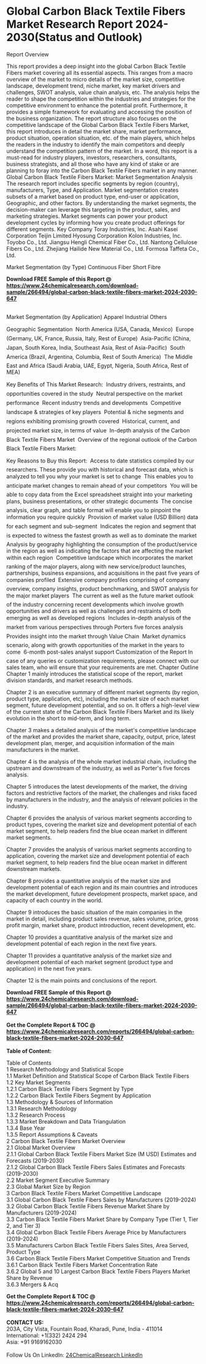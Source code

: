 <h1>Global Carbon Black Textile Fibers Market Research Report 2024-2030(Status and Outlook)</h1><p>Report Overview</p><p>
This report provides a deep insight into the global Carbon Black Textile Fibers market covering all its essential aspects. This ranges from a macro overview of the market to micro details of the market size, competitive landscape, development trend, niche market, key market drivers and challenges, SWOT analysis, value chain analysis, etc.
The analysis helps the reader to shape the competition within the industries and strategies for the competitive environment to enhance the potential profit. Furthermore, it provides a simple framework for evaluating and accessing the position of the business organization. The report structure also focuses on the competitive landscape of the Global Carbon Black Textile Fibers Market, this report introduces in detail the market share, market performance, product situation, operation situation, etc. of the main players, which helps the readers in the industry to identify the main competitors and deeply understand the competition pattern of the market.
In a word, this report is a must-read for industry players, investors, researchers, consultants, business strategists, and all those who have any kind of stake or are planning to foray into the Carbon Black Textile Fibers market in any manner.
Global Carbon Black Textile Fibers Market: Market Segmentation Analysis
The research report includes specific segments by region (country), manufacturers, Type, and Application. Market segmentation creates subsets of a market based on product type, end-user or application, Geographic, and other factors. By understanding the market segments, the decision-maker can leverage this targeting in the product, sales, and marketing strategies. Market segments can power your product development cycles by informing how you create product offerings for different segments.
Key Company
Toray Industries, Inc.
Asahi Kasei Corporation
Teijin Limited
Hyosung Corporation
Kolon Industries, Inc.
Toyobo Co., Ltd.
Jiangsu Hengli Chemical Fiber Co., Ltd.
Nantong Cellulose Fibers Co., Ltd.
Zhejiang Hailide New Material Co., Ltd.
Formosa Taffeta Co., Ltd.</p><p>
Market Segmentation (by Type)
Continuous Fiber
Short Fibre</p><div><b>Download FREE Sample of this Report @ 
            <a href="https://www.24chemicalresearch.com/download-sample/266494/global-carbon-black-textile-fibers-market-2024-2030-647">
            https://www.24chemicalresearch.com/download-sample/266494/global-carbon-black-textile-fibers-market-2024-2030-647</a></b></div><br><p>
Market Segmentation (by Application)
Apparel
Industrial
Others</p><p>
Geographic Segmentation
 North America (USA, Canada, Mexico)
 Europe (Germany, UK, France, Russia, Italy, Rest of Europe)
 Asia-Pacific (China, Japan, South Korea, India, Southeast Asia, Rest of Asia-Pacific)
 South America (Brazil, Argentina, Columbia, Rest of South America)
 The Middle East and Africa (Saudi Arabia, UAE, Egypt, Nigeria, South Africa, Rest of MEA)</p><p>
Key Benefits of This Market Research:
 Industry drivers, restraints, and opportunities covered in the study
 Neutral perspective on the market performance
 Recent industry trends and developments
 Competitive landscape &amp; strategies of key players
 Potential &amp; niche segments and regions exhibiting promising growth covered
 Historical, current, and projected market size, in terms of value
 In-depth analysis of the Carbon Black Textile Fibers Market
 Overview of the regional outlook of the Carbon Black Textile Fibers Market:</p><p>
Key Reasons to Buy this Report:
 Access to date statistics compiled by our researchers. These provide you with historical and forecast data, which is analyzed to tell you why your market is set to change
 This enables you to anticipate market changes to remain ahead of your competitors
 You will be able to copy data from the Excel spreadsheet straight into your marketing plans, business presentations, or other strategic documents
 The concise analysis, clear graph, and table format will enable you to pinpoint the information you require quickly
 Provision of market value (USD Billion) data for each segment and sub-segment
 Indicates the region and segment that is expected to witness the fastest growth as well as to dominate the market
 Analysis by geography highlighting the consumption of the product/service in the region as well as indicating the factors that are affecting the market within each region
 Competitive landscape which incorporates the market ranking of the major players, along with new service/product launches, partnerships, business expansions, and acquisitions in the past five years of companies profiled
 Extensive company profiles comprising of company overview, company insights, product benchmarking, and SWOT analysis for the major market players
 The current as well as the future market outlook of the industry concerning recent developments which involve growth opportunities and drivers as well as challenges and restraints of both emerging as well as developed regions
 Includes in-depth analysis of the market from various perspectives through Porters five forces analysis
 Provides insight into the market through Value Chain
 Market dynamics scenario, along with growth opportunities of the market in the years to come
 6-month post-sales analyst support
Customization of the Report
In case of any queries or customization requirements, please connect with our sales team, who will ensure that your requirements are met.
Chapter Outline
Chapter 1 mainly introduces the statistical scope of the report, market division standards, and market research methods.</p><p>
Chapter 2 is an executive summary of different market segments (by region, product type, application, etc), including the market size of each market segment, future development potential, and so on. It offers a high-level view of the current state of the Carbon Black Textile Fibers Market and its likely evolution in the short to mid-term, and long term.</p><p>
Chapter 3 makes a detailed analysis of the market's competitive landscape of the market and provides the market share, capacity, output, price, latest development plan, merger, and acquisition information of the main manufacturers in the market.</p><p>
Chapter 4 is the analysis of the whole market industrial chain, including the upstream and downstream of the industry, as well as Porter's five forces analysis.</p><p>
Chapter 5 introduces the latest developments of the market, the driving factors and restrictive factors of the market, the challenges and risks faced by manufacturers in the industry, and the analysis of relevant policies in the industry.</p><p>
Chapter 6 provides the analysis of various market segments according to product types, covering the market size and development potential of each market segment, to help readers find the blue ocean market in different market segments.</p><p>
Chapter 7 provides the analysis of various market segments according to application, covering the market size and development potential of each market segment, to help readers find the blue ocean market in different downstream markets.</p><p>
Chapter 8 provides a quantitative analysis of the market size and development potential of each region and its main countries and introduces the market development, future development prospects, market space, and capacity of each country in the world.</p><p>
Chapter 9 introduces the basic situation of the main companies in the market in detail, including product sales revenue, sales volume, price, gross profit margin, market share, product introduction, recent development, etc.</p><p>
Chapter 10 provides a quantitative analysis of the market size and development potential of each region in the next five years.</p><p>
Chapter 11 provides a quantitative analysis of the market size and development potential of each market segment (product type and application) in the next five years.</p><p>
Chapter 12 is the main points and conclusions of the report.</p><p>
</p><div><b>Download FREE Sample of this Report @ 
            <a href="https://www.24chemicalresearch.com/download-sample/266494/global-carbon-black-textile-fibers-market-2024-2030-647">
            https://www.24chemicalresearch.com/download-sample/266494/global-carbon-black-textile-fibers-market-2024-2030-647</a></b></div><br><div><b>Get the Complete Report & TOC @ 
            <a href="https://www.24chemicalresearch.com/reports/266494/global-carbon-black-textile-fibers-market-2024-2030-647">
            https://www.24chemicalresearch.com/reports/266494/global-carbon-black-textile-fibers-market-2024-2030-647</a></b></div><br>
            <b>Table of Content:</b><p>Table of Contents<br />
1 Research Methodology and Statistical Scope<br />
1.1 Market Definition and Statistical Scope of Carbon Black Textile Fibers<br />
1.2 Key Market Segments<br />
1.2.1 Carbon Black Textile Fibers Segment by Type<br />
1.2.2 Carbon Black Textile Fibers Segment by Application<br />
1.3 Methodology & Sources of Information<br />
1.3.1 Research Methodology<br />
1.3.2 Research Process<br />
1.3.3 Market Breakdown and Data Triangulation<br />
1.3.4 Base Year<br />
1.3.5 Report Assumptions & Caveats<br />
2 Carbon Black Textile Fibers Market Overview<br />
2.1 Global Market Overview<br />
2.1.1 Global Carbon Black Textile Fibers Market Size (M USD) Estimates and Forecasts (2019-2030)<br />
2.1.2 Global Carbon Black Textile Fibers Sales Estimates and Forecasts (2019-2030)<br />
2.2 Market Segment Executive Summary<br />
2.3 Global Market Size by Region<br />
3 Carbon Black Textile Fibers Market Competitive Landscape<br />
3.1 Global Carbon Black Textile Fibers Sales by Manufacturers (2019-2024)<br />
3.2 Global Carbon Black Textile Fibers Revenue Market Share by Manufacturers (2019-2024)<br />
3.3 Carbon Black Textile Fibers Market Share by Company Type (Tier 1, Tier 2, and Tier 3)<br />
3.4 Global Carbon Black Textile Fibers Average Price by Manufacturers (2019-2024)<br />
3.5 Manufacturers Carbon Black Textile Fibers Sales Sites, Area Served, Product Type<br />
3.6 Carbon Black Textile Fibers Market Competitive Situation and Trends<br />
3.6.1 Carbon Black Textile Fibers Market Concentration Rate<br />
3.6.2 Global 5 and 10 Largest Carbon Black Textile Fibers Players Market Share by Revenue<br />
3.6.3 Mergers & Acq</p><div><b>Get the Complete Report & TOC @ 
            <a href="https://www.24chemicalresearch.com/reports/266494/global-carbon-black-textile-fibers-market-2024-2030-647">
            https://www.24chemicalresearch.com/reports/266494/global-carbon-black-textile-fibers-market-2024-2030-647</a></b></div><br><b>CONTACT US:</b><br>
            203A, City Vista, Fountain Road, Kharadi, Pune, India - 411014<br>
            International: +1(332) 2424 294<br>
            Asia: +91 9169162030 <br><br>
            Follow Us On LinkedIn: <a href="https://www.linkedin.com/company/24chemicalresearch/">24ChemicalResearch LinkedIn</a>